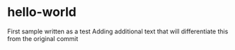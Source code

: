 # hello-world
First sample written as a test
Adding additional text that will differentiate this from the original commit

